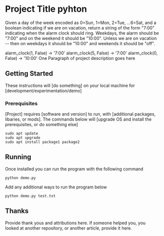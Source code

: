 # Project Title pyhton 
Given a day of the week encoded as 0=Sun, 1=Mon, 2=Tue, ...6=Sat, and a boolean indicating if we are on vacation, return a string of the form "7:00" indicating when the alarm clock should ring. Weekdays, the alarm should be "7:00" and on the weekend it should be "10:00". Unless we are on vacation -- then on weekdays it should be "10:00" and weekends it should be "off".


alarm_clock(1, False) → '7:00'
alarm_clock(5, False) → '7:00'
alarm_clock(0, False) → '10:00'
One Paragraph of project description goes here

## Getting Started

These instructions will [do something] on your local machine for [development/experimentation/demo]

### Prerequisites

[Project] requires [software and version] to run, with [additional packages, libaries, or mods]. The commands below will [upgrade OS and install the prerequisites, or do something else]

```
sudo apt update
sudo apt upgrade
sudo apt install package1 package2
```

## Running
Once installed you can run the program with the following command

```
python demo.py
```

Add any additional ways to run the program below

```
python demo.py test.txt
```

## Thanks
Provide thank yous and attributions here. If someone helped you, you looked at another repository, or another article, provide it here.
